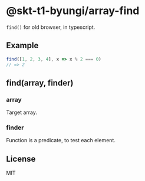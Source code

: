 # @skt-t1-byungi/array-find
`find()` for old browser, in typescript.

## Example
```js
find([1, 2, 3, 4], x => x % 2 === 0)
// => 2
```

## find(array, finder)
### array
Target array.

### finder
Function is a predicate, to test each element.

## License
MIT